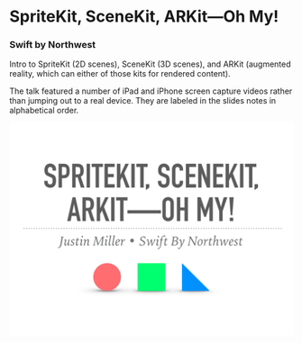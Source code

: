 # SpriteKit, SceneKit, ARKit—Oh My!

### Swift by Northwest

Intro to SpriteKit (2D scenes), SceneKit (3D scenes), and ARKit (augmented reality, which can either of those kits for rendered content). 

The talk featured a number of iPad and iPhone screen capture videos rather than jumping out to a real device. They are labeled in the slides notes in alphabetical order. 

![slides.pdf](title.png)

